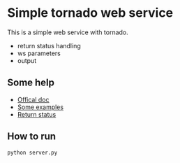 # Simple tornado web service

This is a simple web service with tornado.
 * return status handling
 * ws parameters
 * output

## Some help
 * [Offical doc](http://www.tornadoweb.org/en/stable/guide/structure.html)
 * [Some examples](http://www.drdobbs.com/open-source/building-restful-apis-with-tornado/240160382)
 * [Return status](https://solidgeargroup.com/best-practices-rest-api)

## How to run

```python server.py```
